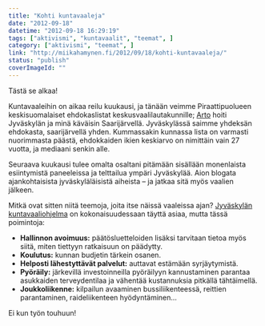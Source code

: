 ```yaml
---
title: "Kohti kuntavaaleja"
date: "2012-09-18"
datetime: "2012-09-18 16:29:19"
tags: ["aktivismi", "kuntavaalit", "teemat", ]
category: ["aktivismi", "teemat", ]
link: "http://miikahamynen.fi/2012/09/18/kohti-kuntavaaleja/"
status: "publish"
coverImageId: ""
---
```


Tästä se alkaa!

Kuntavaaleihin on aikaa reilu kuukausi, ja tänään veimme Piraattipuolueen keskisuomalaiset ehdokaslistat keskusvaalilautakunnille; [Arto](http://alampila.fi/) hoiti Jyväskylän ja minä käväisin Saarijärvellä. Jyväskylässä saimme yhdeksän ehdokasta, saarijärvellä yhden. Kummassakin kunnassa lista on varmasti nuorimmasta päästä, ehdokkaiden ikien keskiarvo on nimittäin vain 27 vuotta, ja mediaani senkin alle.

Seuraava kuukausi tulee omalta osaltani pitämään sisällään monenlaista esiintymistä paneeleissa ja telttailua ympäri Jyväskylää. Aion blogata ajankohtaisista jyväskyläläisistä aiheista – ja jatkaa sitä myös vaalien jälkeen.

Mitkä ovat sitten niitä teemoja, joita itse näissä vaaleissa ajan? [Jyväskylän kuntavaaliohjelma](http://arkisto.piraattipuolue.fi/piirit/keski-suomi/vaaliohjelma_kuntavaalit_2012_jyvaskyla.pdf) on kokonaisuudessaan täyttä asiaa, mutta tässä poimintoja:

- **Hallinnon avoimuus:** päätösluetteloiden lisäksi tarvitaan tietoa myös siitä, miten tiettyyn ratkaisuun on päädytty.
- **Koulutus:** kunnan budjetin tärkein osanen.
- **Helposti lähestyttävät palvelut:** auttavat estämään syrjäytymistä.
- **Pyöräily:** järkevillä investoinneilla pyöräilyyn kannustaminen parantaa asukkaiden terveydentilaa ja vähentää kustannuksia pitkällä tähtäimellä.
- **Joukkoliikenne:** kilpailun avaaminen bussiliikenteessä, reittien parantaminen, raideliikenteen hyödyntäminen...

Ei kun työn touhuun!
